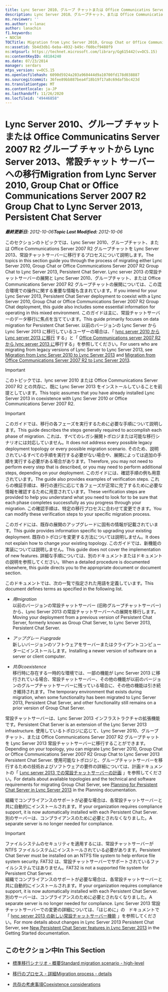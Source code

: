 ```yaml
---
title: Lync Server 2010、グループ チャットまたは Office Communicatins Server 2007 R2 グループ チャットから Lync Server 2013、常設チャット サーバーへの移行
description: Lync Server 2010、グループチャット、または Office Communications Server 2007 R2 グループチャットから Lync Server 2013、常設チャットサーバーへの移行。
ms.reviewer: ''
ms.author: v-lanac
author: lanachin
f1.keywords:
- NOCSH
TOCTitle: Migration from Lync Server 2010, Group Chat or Office Communications Server 2007 R2 Group Chat to Lync Server 2013, Persistent Chat Server
ms:assetid: 5b4d3db1-6eba-4932-b49c-f60bcf9488f9
ms:mtpsurl: https://technet.microsoft.com/library/Gg615442(v=OCS.15)
ms:contentKeyID: 48184240
ms.date: 07/23/2014
manager: serdars
mtps_version: v=OCS.15
ms.openlocfilehash: 6090d5924a203a960444d9a10700fd178d038887
ms.sourcegitcommit: 36fee89bb887bea4f18b19f17a8c69daf5bc423d
ms.translationtype: MT
ms.contentlocale: ja-JP
ms.lasthandoff: 11/26/2020
ms.locfileid: "49446858"
---
```

# <a name="migration-from-lync-server-2010-group-chat-or-office-communications-server-2007-r2-group-chat-to-lync-server-2013-persistent-chat-server"></a><span data-ttu-id="55993-103">Lync Server 2010、グループ チャットまたは Office Communicatins Server 2007 R2 グループ チャットから Lync Server 2013、常設チャット サーバーへの移行</span><span class="sxs-lookup"><span data-stu-id="55993-103">Migration from Lync Server 2010, Group Chat or Office Communications Server 2007 R2 Group Chat to Lync Server 2013, Persistent Chat Server</span></span>

<div data-xmlns="http://www.w3.org/1999/xhtml">

<div class="topic" data-xmlns="http://www.w3.org/1999/xhtml" data-msxsl="urn:schemas-microsoft-com:xslt" data-cs="https://msdn.microsoft.com/">

<div data-asp="https://msdn2.microsoft.com/asp">



</div>

<div id="mainSection">

<div id="mainBody"><span data-ttu-id="55993-104">

<span> </span></span><span class="sxs-lookup"><span data-stu-id="55993-104">

<span> </span></span></span>

<span data-ttu-id="55993-105">_**最終更新日:** 2012-10-06_</span><span class="sxs-lookup"><span data-stu-id="55993-105">_**Topic Last Modified:** 2012-10-06_</span></span>

<span data-ttu-id="55993-106">このセクションのトピックでは、Lync Server 2010、グループチャット、または Office Communications Server 2007 R2 グループチャットを Lync Server 2013、常設チャットサーバーに移行するプロセスについて説明します。</span><span class="sxs-lookup"><span data-stu-id="55993-106">The topics in this section guide you through the process of migrating either Lync Server 2010, Group Chat or Office Communications Server 2007 R2 Group Chat to Lync Server 2013, Persistent Chat Server.</span></span> <span data-ttu-id="55993-107">Lync server 2013 の常設チャットサーバーの展開と Lync Server 2010、グループチャット、または Office Communications Server 2007 R2 グループチャットの展開については、この混合環境での操作に関する重要な情報も含まれています。</span><span class="sxs-lookup"><span data-stu-id="55993-107">If you intend for your Lync Server 2013, Persistent Chat Server deployment to coexist with a Lync Server 2010, Group Chat or Office Communications Server 2007 R2 Group Chat deployment, this guide also includes some essential information for operating in this mixed environment.</span></span> <span data-ttu-id="55993-108">このガイドは主に、常設チャットサーバーのデータ移行に焦点を当てています。</span><span class="sxs-lookup"><span data-stu-id="55993-108">This guide primarily focuses on data migration for Persistent Chat Server.</span></span> <span data-ttu-id="55993-109">以前のバージョンの Lync Server から Lync Server 2013 に移行しているユーザーの場合は、「 [lync server 2010 から Lync server 2013 に移行](migration-from-lync-server-2010-to-lync-server-2013.md) する」と「 [Office Communications server 2007 R2 から lync server 2013 に](migration-from-office-communications-server-2007-r2-to-lync-server-2013.md)移行する」を参照してください。</span><span class="sxs-lookup"><span data-stu-id="55993-109">For users who are migrating from legacy versions of Lync Server to Lync Server 2013, see [Migration from Lync Server 2010 to Lync Server 2013](migration-from-lync-server-2010-to-lync-server-2013.md) and [Migration from Office Communications Server 2007 R2 to Lync Server 2013](migration-from-office-communications-server-2007-r2-to-lync-server-2013.md).</span></span>

<div>


> [!IMPORTANT]  
> <span data-ttu-id="55993-110">このトピックでは、lync server 2010 または Office Communications Server 2007 R2 との共存に、既に Lync Server 2013 をインストールしていることを前提としています。</span><span class="sxs-lookup"><span data-stu-id="55993-110">This topic assumes that you have already installed Lync Server 2013 in coexistence with Lync Server 2010 or Office Communications Server 2007 R2.</span></span>



</div>

<div>


> [!IMPORTANT]  
> <span data-ttu-id="55993-111">このガイドでは、移行の各フェーズを実行するために必要な手順について説明します。</span><span class="sxs-lookup"><span data-stu-id="55993-111">This guide describes the steps generally required to accomplish each phase of migration.</span></span> <span data-ttu-id="55993-112">これは、すべてのレガシ展開トポロジまたは可能な移行シナリオには対応していません。</span><span class="sxs-lookup"><span data-stu-id="55993-112">It does not address every possible legacy deployment topology or every possible migration scenario.</span></span> <span data-ttu-id="55993-113">そのため、説明されているすべての手順を実行する必要がない場合や、展開によっては追加の手順を実行する必要がある場合があります。</span><span class="sxs-lookup"><span data-stu-id="55993-113">Therefore, you may not need to perform every step that is described, or you may need to perform additional steps, depending on your deployment.</span></span> <span data-ttu-id="55993-114">このガイドには、確認手順の例も用意されています。</span><span class="sxs-lookup"><span data-stu-id="55993-114">The guide also provides examples of verification steps.</span></span> <span data-ttu-id="55993-115">これらの検証手順は、移行の進行に応じて各フェーズが正常に完了するために必要な情報を確認するために用意されています。</span><span class="sxs-lookup"><span data-stu-id="55993-115">These verification steps are provided to help you understand what you need to look for to be sure that each phase completes successfully as you progress through your migration.</span></span> <span data-ttu-id="55993-116">この確認手順は、特定の移行プロセスに合わせて変更できます。</span><span class="sxs-lookup"><span data-stu-id="55993-116">You can modify these verification steps to your specific migration process.</span></span>



</div>

<span data-ttu-id="55993-117">このガイドには、既存の展開のアップグレードに固有の情報が記載されています。</span><span class="sxs-lookup"><span data-stu-id="55993-117">This guide provides information specific to upgrading your existing deployment.</span></span> <span data-ttu-id="55993-118">既存のトポロジを変更する方法については説明しません。</span><span class="sxs-lookup"><span data-stu-id="55993-118">It does not explain how to change your existing topology.</span></span> <span data-ttu-id="55993-119">このガイドでは、新機能の実装については説明しません。</span><span class="sxs-lookup"><span data-stu-id="55993-119">This guide does not cover the implementation of new features.</span></span> <span data-ttu-id="55993-120">詳細な手順については、別のドキュメントまたはドキュメントの説明を参照してください。</span><span class="sxs-lookup"><span data-stu-id="55993-120">When a detailed procedure is documented elsewhere, this guide directs you to the appropriate document or document section.</span></span>

<span data-ttu-id="55993-121">このドキュメントでは、次の一覧で指定された用語を定義しています。</span><span class="sxs-lookup"><span data-stu-id="55993-121">This document defines terms as specified in the following list.</span></span>

  - <span data-ttu-id="55993-122">*用*</span><span class="sxs-lookup"><span data-stu-id="55993-122">*migration*</span></span>  
    <span data-ttu-id="55993-123">以前のバージョンの常設チャットサーバー (旧称グループチャットサーバー) から、Lync Server 2013 の常設チャットサーバーへの展開を移行します。</span><span class="sxs-lookup"><span data-stu-id="55993-123">Moving your deployment from a previous version of Persistent Chat Server, formerly known as Group Chat Server, to Lync Server 2013, Persistent Chat Server.</span></span>

<!-- end list -->

  - <span data-ttu-id="55993-124">*アップグレード*</span><span class="sxs-lookup"><span data-stu-id="55993-124">*upgrade*</span></span>  
    <span data-ttu-id="55993-125">新しいバージョンのソフトウェアをサーバーまたはクライアントコンピューターにインストールします。</span><span class="sxs-lookup"><span data-stu-id="55993-125">Installing a newer version of software on a server or client computer.</span></span>

<!-- end list -->

  - <span data-ttu-id="55993-126">*共存*</span><span class="sxs-lookup"><span data-stu-id="55993-126">*coexistence*</span></span>  
    <span data-ttu-id="55993-127">移行時に存在する一時的な環境では、一部の機能が Lync Server 2013 に移行されている場合、常設チャットサーバー、その他の機能が以前のバージョンのグループチャットサーバーに残っている場合に、その他の機能は引き続き維持されます。</span><span class="sxs-lookup"><span data-stu-id="55993-127">The temporary environment that exists during migration, when some functionality has been migrated to Lync Server 2013, Persistent Chat Server, and other functionality still remains on a prior version of Group Chat Server.</span></span>

<span data-ttu-id="55993-128">常設チャットサーバーは、Lync Server 2013 インフラストラクチャの拡張機能です。</span><span class="sxs-lookup"><span data-stu-id="55993-128">Persistent Chat Server is an extension of the Lync Server 2013 infrastructure.</span></span> <span data-ttu-id="55993-129">使用しているトポロジに応じて、Lync Server 2010、グループチャット、または Office Communications Server 2007 R2 グループチャットを Lync Server 2013 常設チャットサーバーに移行することができます。</span><span class="sxs-lookup"><span data-stu-id="55993-129">Depending on your topology, you can migrate Lync Server 2010, Group Chat or Office Communications Server 2007 R2 Group Chat to Lync Server 2013 Persistent Chat Server.</span></span> <span data-ttu-id="55993-130">使用可能なトポロジと、グループチャットサーバーを移行するための技術およびソフトウェアの要件の詳細については、計画ドキュメントの「 [Lync server 2013 での常設チャットサーバーの計画](lync-server-2013-planning-for-persistent-chat-server.md) 」を参照してください。</span><span class="sxs-lookup"><span data-stu-id="55993-130">For details about available topologies and the technical and software requirements for migrating Group Chat Server, see [Planning for Persistent Chat Server in Lync Server 2013](lync-server-2013-planning-for-persistent-chat-server.md) in the Planning documentation.</span></span>

<span data-ttu-id="55993-131">組織でコンプライアンスのサポートが必要な場合は、各常設チャットサーバーと共に自動的にインストールされます。</span><span class="sxs-lookup"><span data-stu-id="55993-131">If your organization requires compliance support, it is now automatically installed with each Persistent Chat Server.</span></span> <span data-ttu-id="55993-132">別のサーバーは、コンプライアンスのために必要とされなくなりました。</span><span class="sxs-lookup"><span data-stu-id="55993-132">A separate server is no longer needed for compliance.</span></span>

<div>


> [!IMPORTANT]  
> <span data-ttu-id="55993-133">ファイルシステムのセキュリティを適用するには、常設チャットサーバーが NTFS ファイルシステムにインストールされている必要があります。</span><span class="sxs-lookup"><span data-stu-id="55993-133">Persistent Chat Server must be installed on an NTFS file system to help enforce file system security.</span></span> <span data-ttu-id="55993-134">FAT32 は、常設チャットサーバーでサポートされているファイルシステムではありません。</span><span class="sxs-lookup"><span data-stu-id="55993-134">FAT32 is not a supported file system for Persistent Chat Server.</span></span><BR><span data-ttu-id="55993-135">組織でコンプライアンスのサポートが必要な場合は、各常設チャットサーバーと共に自動的にインストールされます。</span><span class="sxs-lookup"><span data-stu-id="55993-135">If your organization requires compliance support, it is now automatically installed with each Persistent Chat Server.</span></span> <span data-ttu-id="55993-136">別のサーバーは、コンプライアンスのために必要とされなくなりました。</span><span class="sxs-lookup"><span data-stu-id="55993-136">A separate server is no longer needed for compliance.</span></span> <span data-ttu-id="55993-137">Lync Server 2013 常設チャットサーバーでの変更の詳細については、「はじめに」の &nbsp; ドキュメントで「 <A href="lync-server-2013-new-persistent-chat-server-features.md">lync server 2013 の新しい常設チャットサーバー機能</A> 」を参照してください。</span><span class="sxs-lookup"><span data-stu-id="55993-137">For more details about changes in Lync Server 2013&nbsp;Persistent Chat Server, see <A href="lync-server-2013-new-persistent-chat-server-features.md">New Persistent Chat Server features in Lync Server 2013</A> in the Getting Started documentation.</span></span>



</div>

<div>

## <a name="in-this-section"></a><span data-ttu-id="55993-138">このセクション中</span><span class="sxs-lookup"><span data-stu-id="55993-138">In This Section</span></span>

  - [<span data-ttu-id="55993-139">標準移行シナリオ - 概要</span><span class="sxs-lookup"><span data-stu-id="55993-139">Standard migration scenario - high-level</span></span>](standard-migration-scenario-high-level.md)

  - [<span data-ttu-id="55993-140">移行のプロセス - 詳細</span><span class="sxs-lookup"><span data-stu-id="55993-140">Migration process - details</span></span>](migration-process-details.md)

  - [<span data-ttu-id="55993-141">共存の考慮事項</span><span class="sxs-lookup"><span data-stu-id="55993-141">Coexistence considerations</span></span>](coexistence-considerations.md)

<span data-ttu-id="55993-142"></div>

</div>

<span> </span>

</div>

</div>

</span><span class="sxs-lookup"><span data-stu-id="55993-142"></div>

</div>

<span> </span>

</div>

</div>

</span></span></div>

